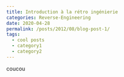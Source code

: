 ```yaml
---
title: Introduction à la rétro ingénierie
categories: Reverse-Engineering
date: 2020-04-28
permalink: /posts/2012/08/blog-post-1/
tags:
  - cool posts
  - category1
  - category2
---
```


coucou
